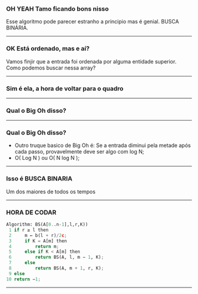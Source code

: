 ### OH YEAH Tamo ficando bons nisso

Esse algoritmo pode parecer estranho a principio mas é genial. BUSCA BINÁRIA.

---

### OK Está ordenado, mas e aí?
Vamos finjir que a entrada foi ordenada por alguma entidade superior. Como podemos buscar nessa array?

---

### Sim é ela, a hora de voltar para o quadro

---

### Qual o Big Oh disso?

---

### Qual o Big Oh disso?

* Outro truque basico de Big Oh é: Se a entrada diminui pela metade após cada passo, provavelmente deve ser algo com log N; 
* O( Log N ) ou O( N log N );

---

### Isso é BUSCA BINARIA
Um dos maiores de todos os tempos

---

### HORA DE CODAR

```python
Algorithm: BS(A[0..n-1],l,r,K))
 1 if r ≥ l then
 2     m ← b(l + r)/2c;
 3     if K = A[m] then
 4         return m;
 5     else if K < A[m] then
 6         return BS(A, l, m − 1, K);
 7     else
 8         return BS(A, m + 1, r, K);
 9 else
10 return −1;
```

---
